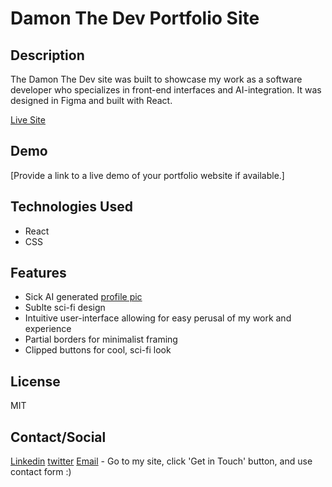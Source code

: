 # Damon The Dev Portfolio Site

## Description

The Damon The Dev site was built to showcase my work as a software developer who specializes in front-end interfaces and AI-integration. It was designed in Figma and built with React.

[Live Site]()

## Demo

[Provide a link to a live demo of your portfolio website if available.]

## Technologies Used

* React
* CSS

## Features

* Sick AI generated [profile pic]()
* Sublte sci-fi design
* Intuitive user-interface allowing for easy perusal of my work and experience
* Partial borders for minimalist framing
* Clipped buttons for cool, sci-fi look

## License

MIT

## Contact/Social

[Linkedin](https://www.linkedin.com/in/damon-pickett/)
[twitter](https://twitter.com/home)
[Email]() - Go to my site, click 'Get in Touch' button, and use contact form :)
